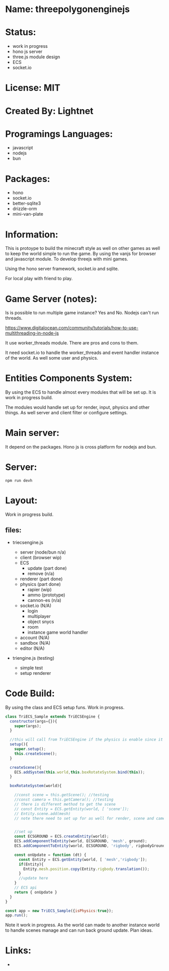 # Name: threepolygonenginejs

# Status:
 * work in progress
 * hono js server
 * three.js module design
 * ECS
 * socket.io

# License: MIT

# Created By: Lightnet

# Programings Languages:
 * javascript
 * nodejs
 * bun

# Packages:
 * hono
 * socket.io
 * better-sqlite3
 * drizzle-orm
 * mini-van-plate

# Information:

  This is protoype to build the minecraft style as well on other games as well to keep the world simple to run the game. By using the vanjs for browser and javascript module. To develop threejs with mini games.
  
  Using the hono server framework, socket.io and sqlite.

  For local play with friend to play.

# Game Server (notes):
 Is is possible to run multiple game instance? Yes and No. Nodejs can't run threads.

 https://www.digitalocean.com/community/tutorials/how-to-use-multithreading-in-node-js

 It use worker_threads module. There are pros and cons to them.

 It need socket.io to handle the worker_threads and event handler instance of the world. As well some user and physics.

# Entities Components System:
  By using the ECS to handle almost every modules that will be set up. It is work in progress build.

  The modules would handle set up for render, input, physics and other things. As well server and client filter or configure settings.

# Main server:
 It depend on the packages.
 Hono js is cross platform for nodejs and bun.

# Server:
```
npm run devh
```

# Layout:
  Work in progress build.

## files:
 * triecsengine.js
   * server (node/bun n/a)
   * client (browser wip)
   * ECS
     * update (part done)
     * remove (n/a)
   * renderer (part done)
   * physics (part done)
     * rapier (wip)
     * ammo (prototype)
     * cannon-es (n/a)
   * socket.io (N/A)
     * login
     * multiplayer
     * object snycs
     * room
     * instance game world handler
   * account (N/A)
   * sandbox (N/A)
   * editor (N/A)

 * triengine.js (testing)
   * simple test
   * setup renderer

# Code Build:
  By using the class and ECS setup funs. Work in progress.

```js
class TriECS_Sample extends TriECSEngine {
  constructor(args={}){
    super(args);
  }

  //this will call from TriECSEngine if the physics is enable since it need to load by sync and await
  setup(){
    super.setup();
    this.createScene();
  }

  createScene(){
    ECS.addSystem(this.world,this.boxRotateSystem.bind(this));
  }

  boxRotateSystem(world){

    //const scene = this.getScene(); //testing
    //const camera = this.getCamera(); //testing
    // there is different method to get the scene
    // const Entity = ECS.getEntity(world, [ 'scene']);
    // Entity.scene.add(mesh)
    // note there need to set up for as well for render, scene and camera.


    //set up 
    const ECSGROUND = ECS.createEntity(world);
    ECS.addComponentToEntity(world, ECSGROUND, 'mesh', ground);
    ECS.addComponentToEntity(world, ECSGROUND, 'rigbody', rigbodyGround);

    const onUpdate = function (dt) {
      const Entity = ECS.getEntity(world, [ 'mesh','rigbody']);
      if(Entity){
        Entity.mesh.position.copy(Entity.rigbody.translation());
      }
      //update here
    }
    // ECS api
    return { onUpdate }
  }
}

const app = new TriECS_Sample({isPhysics:true});
app.run();
```
  Note it work in progress. As the world can made to another instance world to handle scenes manage and can run back ground update. Plan ideas.

# Links:
 * 